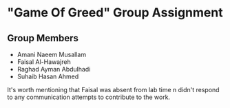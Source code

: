 # "Game Of Greed" Group Assignment

## Group Members

- Amani Naeem Musallam
- Faisal Al-Hawajreh
- Raghad Ayman Abdulhadi
- Suhaib Hasan Ahmed

It's worth mentioning that Faisal was absent from lab time n didn't respond to any communication attempts to contribute to the work.
